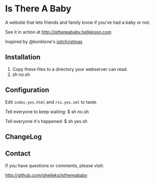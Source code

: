 # Is There A Baby #

A website that lets friends and family know if you've had a baby or not.

See it in action at http://isthereababy.hellekson.com

Inspired by @konklone's [isitchristmas](http://github.com/konklone/isitchristmas)

## Installation ##

1. Copy these files to a directory your webserver can read.
2. sh no.sh

## Configuration ##

Edit `index.yes.html` and `rss.yes.xml` to taste.

Tell everyone to keep waiting:
    $ sh no.sh

Tell everyone it's happened:
    $ sh yes.sh

## ChangeLog ##


## Contact ##

If you have questions or comments, please visit:

http://github.com/ghelleks/isthereababy


